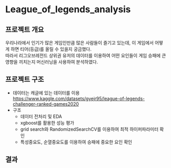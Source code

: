 # League_of_legends_analysis

## 프로젝트 개요
우리나라에서 인기가 많은 게임인만큼 많은 사람들이 즐기고 있는데, 이 게임에서 어떻게 하면 티어(등급)를 올릴 수 있을지 궁금했다.<br>
따라서 리그오브레전드 상위권 유저의 데이터를 이용하여 어떤 요인들이 게임 승패에 큰 영향을 끼치는지 머신러닝을 사용하여 분석하였다. <br/>


## 프로젝트 구조
 - 데이터는 캐글에 있는 데이터를 이용 <br/>
   <https://www.kaggle.com/datasets/gyejr95/league-of-legends-challenger-ranked-games2020> <br/>
 - 구조<br>
    - 데이터 전처리 및 EDA
    - xgboost를 활용한 성능 평가
    - grid search와 RandomizedSearchCV를 이용하여 최적 하이퍼파라미터 확인
    - 특성중요도, 순열중요도를 이용하여 승패에 중요한 요인 확인<br/>
    
## 결과


